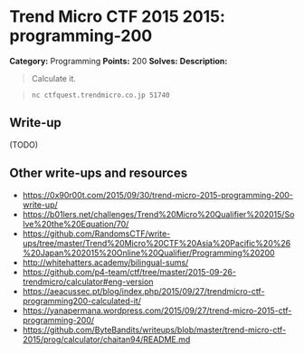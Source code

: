 # Trend Micro CTF 2015 2015: programming-200

**Category:** Programming
**Points:** 200
**Solves:**
**Description:**

> Calculate it.

> `nc ctfquest.trendmicro.co.jp 51740`


## Write-up

(TODO)

## Other write-ups and resources

* <https://0x90r00t.com/2015/09/30/trend-micro-2015-programming-200-write-up/>
* <https://b01lers.net/challenges/Trend%20Micro%20Qualifier%202015/Solve%20the%20Equation/70/>
* <https://github.com/RandomsCTF/write-ups/tree/master/Trend%20Micro%20CTF%20Asia%20Pacific%20%26%20Japan%202015%20Online%20Qualifier/Programming%20200>
* <http://whitehatters.academy/bilingual-sums/>
* <https://github.com/p4-team/ctf/tree/master/2015-09-26-trendmicro/calculator#eng-version>
* <https://aeacussec.pt/blog/index.php/2015/09/27/trendmicro-ctf-programming200-calculated-it/>
* <https://yanapermana.wordpress.com/2015/09/27/trend-micro-2015-ctf-programming-200/>
* <https://github.com/ByteBandits/writeups/blob/master/trend-micro-ctf-2015/prog/calculator/chaitan94/README.md>
